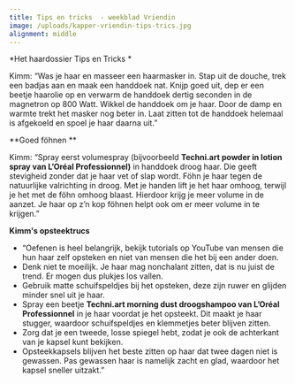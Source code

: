```yaml
---
title: Tips en tricks  - weekblad Vriendin
image: /uploads/kapper-vriendin-tips-trics.jpg
alignment: middle
---
```


\*Het haardossier Tips en Tricks \*

Kimm: “Was je haar en masseer een haarmasker in. Stap uit de douche, trek een badjas aan en maak een handdoek nat. Knijp goed uit, dep er een beetje haarolie op en verwarm de handdoek dertig seconden in de magnetron op 800 Watt. Wikkel de handdoek om je haar. Door de damp en warmte trekt het masker nog beter in. Laat zitten tot de handdoek helemaal is afgekoeld en spoel je haar daarna uit.”

\*\*Goed föhnen \*\*

Kimm: “Spray eerst volumespray (bijvoorbeeld **Techni.art powder in lotion spray van L’Oréal Professionnel)** in handdoek droog haar. Die geeft stevigheid zonder dat je haar vet of slap wordt. Föhn je haar tegen de natuurlijke valrichting in droog. Met je handen lift je het haar omhoog, terwijl je het met de föhn omhoog blaast. Hierdoor krijg je meer volume in de aanzet. Je haar op z’n kop föhnen helpt ook om er meer volume in te krijgen.”

**Kimm's opsteektrucs**

* “Oefenen is heel belangrijk, bekijk tutorials op YouTube van mensen die hun haar zelf opsteken en niet van mensen die het bij een ander doen.
* Denk niet te moeilijk. Je haar mag nonchalant zitten, dat is nu juist de trend. Er mogen dus plukjes los vallen.
* Gebruik matte schuifspeldjes bij het opsteken, deze zijn ruwer en glijden minder snel uit je haar.
* Spray een beetje **Techni.art morning dust droogshampoo van L’Oréal Professionnel** in je haar voordat je het opsteekt. Dit maakt je haar stugger, waardoor schuifspeldjes en klemmetjes beter blijven zitten.
* Zorg dat je een tweede, losse spiegel hebt, zodat je ook de achterkant van je kapsel kunt bekijken.
* Opsteekkapsels blijven het beste zitten op haar dat twee dagen niet is gewassen. Pas gewassen haar is namelijk zacht en glad, waardoor het kapsel sneller uitzakt.”